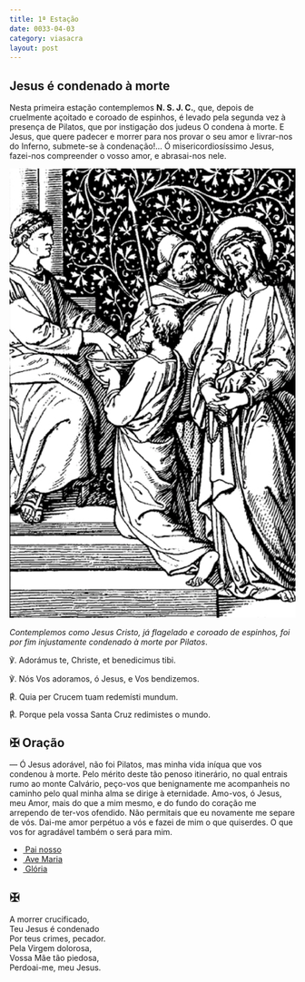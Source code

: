 ```yaml
---
title: 1ª Estação
date: 0033-04-03
category: viasacra
layout: post
---
```


## Jesus é condenado à morte

Nesta primeira estação contemplemos **N. S. J. C.**, que, depois de cruelmente açoitado e coroado de espinhos, é levado pela segunda vez à presença de Pilatos, que por instigação dos judeus O condena à morte. E Jesus, que quere padecer e morrer para nos provar o seu amor e livrar-nos do Inferno, submete-se à condenação!... Ó misericordiosíssimo Jesus, fazei-nos compreender o vosso amor, e abrasai-nos nele.

![estacao 1](/assets/img/station1.png)

_Contemplemos como Jesus Cristo, já flagelado e coroado de espinhos, foi por fim injustamente condenado à morte por Pilatos_.

<div class="side-by-side not-content">
<p>
<span class="text-green-500">℣.</span> Adorámus te, Christe, et benedicimus tibi.
</p>
<p>
<span class="text-green-500">℣.</span> Nós Vos adoramos, ó Jesus, e Vos bendizemos.
</p>
<p>
<span class="text-red-500">℟. </span>Quia per Crucem tuam redemísti mundum.
</p>
<p>
<span class="text-red-500">℟. </span>Porque pela vossa Santa Cruz redimistes o mundo.
</p>
</div>

## ✠ **Oração** 

— Ó Jesus adorável, não foi Pilatos, mas minha vida iníqua que vos condenou à morte. Pelo mérito deste tão penoso itinerário, no qual entrais rumo ao monte Calvário, peço-vos que benignamente me acompanheis no caminho pelo qual minha alma se dirige à eternidade. Amo-vos, ó Jesus, meu Amor, mais do que a mim mesmo, e do fundo do coração me arrependo de ter-vos ofendido. Não permitais que eu novamente me separe de vós. Dai-me amor perpétuo a vós e fazei de mim o que quiserdes. O que vos for agradável também o será para mim.
 


<aside>
  <ul>
    <li><a href="https://viacrucis.vercel.app/pages/oracoes/#pai-nosso">&nbsp;Pai nosso</a></li>
    <li><a href="https://viacrucis.vercel.app/pages/oracoes/#ave-maria">&nbsp;Ave Maria</a></li>
    <li><a href="https://viacrucis.vercel.app/pages/oracoes/#gl%C3%B3ria">&nbsp;Glória</a></li>
  </ul>  
</aside>

## ✠

A morrer crucificado,  
Teu Jesus é condenado  
Por teus crimes, pecador.  
Pela Virgem dolorosa,  
Vossa Mãe tão piedosa,  
Perdoai-me, meu Jesus.
 
